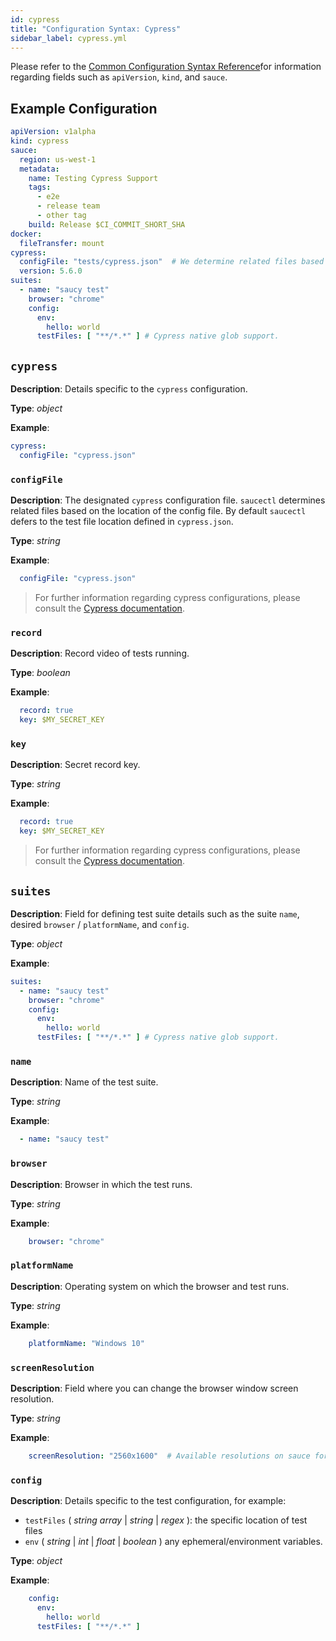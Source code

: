```yaml
---
id: cypress
title: "Configuration Syntax: Cypress"
sidebar_label: cypress.yml
---
```


Please refer to the [Common Configuration Syntax Reference](/testrunner-toolkit/configuration#common-syntax-reference)for information regarding fields such as `apiVersion`, `kind`, and `sauce`.

## Example Configuration

```yaml
apiVersion: v1alpha
kind: cypress
sauce:
  region: us-west-1
  metadata:
    name: Testing Cypress Support
    tags:
      - e2e
      - release team
      - other tag
    build: Release $CI_COMMIT_SHORT_SHA
docker:
  fileTransfer: mount
cypress:
  configFile: "tests/cypress.json"  # We determine related files based on the location of the config file.
  version: 5.6.0
suites:
  - name: "saucy test"
    browser: "chrome"
    config:
      env:
        hello: world
      testFiles: [ "**/*.*" ] # Cypress native glob support.
```

## `cypress`

__Description__: Details specific to the `cypress` configuration.

__Type__: *object*

__Example__:
```yaml
cypress:
  configFile: "cypress.json"
```

### `configFile`

__Description__: The designated `cypress` configuration file. `saucectl` determines related files based on the location of the config file. By default `saucectl` defers to the test file location defined in `cypress.json`.

__Type__: *string*

__Example__:
```yaml
  configFile: "cypress.json"
```

> For further information regarding cypress configurations, please consult the [Cypress documentation](https://docs.cypress.io/guides/references/configuration.html#Options).

### `record`

__Description__: Record video of tests running.

__Type__: *boolean*

__Example__:
```yaml
  record: true
  key: $MY_SECRET_KEY
```

### `key`

__Description__: Secret record key.

__Type__: *string*

__Example__:
```yaml
  record: true
  key: $MY_SECRET_KEY
```

> For further information regarding cypress configurations, please consult the [Cypress documentation](https://docs.cypress.io/guides/guides/command-line.html#cypress-run-record-key-lt-record-key-gt).

## `suites`

__Description__: Field for defining test suite details such as the suite `name`, desired `browser`
/ `platformName`, and `config`.

__Type__: *object*

__Example__:
```yaml
suites:
  - name: "saucy test"
    browser: "chrome"
    config:
      env:
        hello: world
      testFiles: [ "**/*.*" ] # Cypress native glob support.
```

### `name`

__Description__: Name of the test suite.

__Type__: *string*

__Example__:
```yaml
  - name: "saucy test"
```

### `browser`

__Description__: Browser in which the test runs.

__Type__: *string*

__Example__:
```yaml
    browser: "chrome"
```

### `platformName`

__Description__: Operating system on which the browser and test runs.

__Type__: *string*

__Example__:
```yaml
    platformName: "Windows 10"
```

### `screenResolution`

__Description__: Field where you can change the browser window screen resolution.

__Type__: *string*

__Example__:
```yaml
    screenResolution: "2560x1600"  # Available resolutions on sauce for Windows: '800x600', '1024x768', '1152x864', '1280x768', '1280x800', '1280x960', '1280x1024', '1400x1050', '1440x900', '1600x1200', '1680x1050', '1920x1080', '1920x1200', '2560x1600'
```

### `config`

__Description__: Details specific to the test configuration, for example: 
* `testFiles` ( *string array* | *string* | *regex* ): the specific location of test files
* `env` ( *string* | *int* | *float* | *boolean* ) any ephemeral/environment variables.

__Type__: *object*

__Example__:
```yaml
    config:
      env:
        hello: world
      testFiles: [ "**/*.*" ]
```


